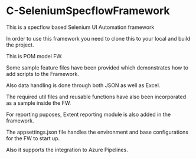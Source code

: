 # C-SeleniumSpecflowFramework

This is a specflow based Selenium UI Automation framework

In order to use this framework you need to clone this to your local and build the project. 

This is POM model FW.

Some sample feature files have been provided which demonstrates how to add scripts to the Framework.

Also data handling is done through both JSON as well as Excel.

The required util files and reusable functions have also been incorporated as a sample inside the FW.

For reporting puposes, Extent reporting module is also added in the framework.

The appsettings.json file handles the environment and base configurations for the FW to start up. 

Also it supports the integration to Azure Pipelines.
